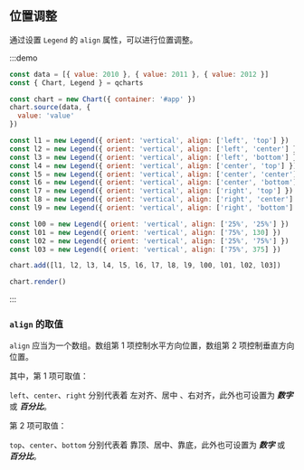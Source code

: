 ## 位置调整

通过设置 `Legend` 的 `align` 属性，可以进行位置调整。

:::demo

```javascript
const data = [{ value: 2010 }, { value: 2011 }, { value: 2012 }]
const { Chart, Legend } = qcharts

const chart = new Chart({ container: '#app' })
chart.source(data, {
  value: 'value'
})

const l1 = new Legend({ orient: 'vertical', align: ['left', 'top'] })
const l2 = new Legend({ orient: 'vertical', align: ['left', 'center'] })
const l3 = new Legend({ orient: 'vertical', align: ['left', 'bottom'] })
const l4 = new Legend({ orient: 'vertical', align: ['center', 'top'] })
const l5 = new Legend({ orient: 'vertical', align: ['center', 'center'] })
const l6 = new Legend({ orient: 'vertical', align: ['center', 'bottom'] })
const l7 = new Legend({ orient: 'vertical', align: ['right', 'top'] })
const l8 = new Legend({ orient: 'vertical', align: ['right', 'center'] })
const l9 = new Legend({ orient: 'vertical', align: ['right', 'bottom'] })

const l00 = new Legend({ orient: 'vertical', align: ['25%', '25%'] })
const l01 = new Legend({ orient: 'vertical', align: ['75%', 130] })
const l02 = new Legend({ orient: 'vertical', align: ['25%', '75%'] })
const l03 = new Legend({ orient: 'vertical', align: ['75%', 375] })

chart.add([l1, l2, l3, l4, l5, l6, l7, l8, l9, l00, l01, l02, l03])

chart.render()
```

:::

### `align` 的取值

`align` 应当为一个数组。数组第 1 项控制水平方向位置，数组第 2 项控制垂直方向位置。

其中，第 1 项可取值：

`left`、`center`、`right` 分别代表着 左对齐、居中 、右对齐，此外也可设置为 **_数字_** 或 **_百分比_**。

第 2 项可取值：

`top`、`center`、`bottom` 分别代表着 靠顶、居中、靠底，此外也可设置为 **_数字_** 或 **_百分比_**。
